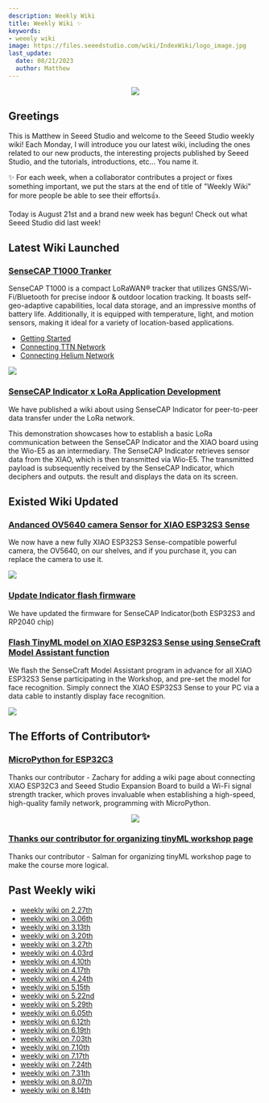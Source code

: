 ```yaml
---
description: Weekly Wiki
title: Weekly Wiki ✨
keywords:
- weeely wiki
image: https://files.seeedstudio.com/wiki/IndexWiki/logo_image.jpg
last_update:
  date: 08/21/2023
  author: Matthew
---
```


<div align="center"><img width={1000} src="https://files.seeedstudio.com/wiki/IndexWiki/logo.png" /></div>

## Greetings

This is Matthew in Seeed Studio and welcome to the Seeed Studio weekly wiki! Each Monday, I will introduce you our latest wiki, including the ones related to our new products, the interesting projects published by Seeed Studio, and the tutorials, introductions, etc... You name it.

✨ For each week, when a collaborator contributes a project or fixes something important, we put the stars at the end of title of "Weekly Wiki" for more people be able to see their efforts👍.

Today is August 21st and a brand new week has begun! Check out what Seeed Studio did last week!

## Latest Wiki Launched

### [SenseCAP T1000 Tranker](https://wiki.seeedstudio.com/SenseCAP_T1000_tracker/Introduction/)

SenseCAP T1000 is a compact LoRaWAN® tracker that utilizes GNSS/Wi-Fi/Bluetooth for precise indoor & outdoor location tracking. It boasts self-geo-adaptive capabilities, local data storage, and an impressive months of battery life. Additionally, it is equipped with temperature, light, and motion sensors, making it ideal for a variety of location-based applications.

- [Getting Started](https://wiki.seeedstudio.com/Get_Started_with_SenseCAP_T1000_tracker/)
- [Connecting TTN Network](https://wiki.seeedstudio.com/SenseCAP_T1000_tracker_TTN/)
- [Connecting Helium Network](https://wiki.seeedstudio.com/SenseCAP_T1000_tracker_Ubidots_Helium/)

<div style={{textAlign:'center'}}><img src="https://files.seeedstudio.com/wiki/SenseCAP/Tracker/tracker_1.png" style={{width:800, height:'auto'}}/></div>

### [SenseCAP Indicator x LoRa Application Development](https://wiki.seeedstudio.com/SenseCAP_Indicator_LoRa/)

We have published a wiki about using SenseCAP Indicator for peer-to-peer data transfer under the LoRa network.

This demonstration showcases how to establish a basic LoRa communication between the SenseCAP Indicator and the XIAO board using the Wio-E5 as an intermediary. The SenseCAP Indicator retrieves sensor data from the XIAO, which is then transmitted via Wio-E5. The transmitted payload is subsequently received by the SenseCAP Indicator, which deciphers and outputs. the result and displays the data on its screen.

## Existed Wiki Updated

### [Andanced OV5640 camera Sensor for XIAO ESP32S3 Sense](https://wiki.seeedstudio.com/xiao_esp32s3_camera_usage/#installation-of-expansion-boards-for-sense)

We now have a new fully XIAO ESP32S3 Sense-compatible powerful camera, the OV5640, on our shelves, and if you purchase it, you can replace the camera to use it.

<div style={{textAlign:'center'}}><img src="https://files.seeedstudio.com/wiki/SeeedStudio-XIAO-ESP32S3/img/ov5640.gif" style={{width:600, height:'auto'}}/></div>

### [Update Indicator flash firmware](https://wiki.seeedstudio.com/SenseCAP_Indicator_How_To_Flash_The_Default_Firmware/#for-esp32-s3)

We have updated the firmware for SenseCAP Indicator(both ESP32S3 and RP2040 chip)

### [Flash TinyML model on XIAO ESP32S3 Sense using SenseCraft Model Assistant function](https://wiki.seeedstudio.com/edgelab/#1-get-started-with-face-recognition)

We flash the SenseCraft Model Assistant program in advance for all XIAO ESP32S3 Sense participating in the Workshop, and pre-set the model for face recognition. Simply connect the XIAO ESP32S3 Sense to your PC via a data cable to instantly display face recognition.

<div style={{textAlign:'center'}}><img src="https://files.seeedstudio.com/wiki/tinyml-topic/8.png" style={{width:300, height:'auto'}}/></div>

## The Efforts of Contributor✨

### [MicroPython for ESP32C3](https://wiki.seeedstudio.com/XIAO_ESP32C3_MicroPython/)

Thanks our contributor - Zachary for adding a wiki page about connecting XIAO ESP32C3 and Seeed Studio Expansion Board to build a Wi-Fi signal strength tracker, which proves invaluable when establishing a high-speed, high-quality family network, programming with MicroPython.

<div align="center"><img width={600} src="https://files.seeedstudio.com/wiki/wiki-ranger/Contributions/C3-MicroPy/C3-MicroPython10.jpg" /></div>

### [Thanks our contributor for organizing tinyML workshop page](https://wiki.seeedstudio.com/tinyml_workshop_course_new/)

Thanks our contributor - Salman for organizing tinyML workshop page to make the course more logical.

## Past Weekly wiki

- [weekly wiki on 2.27th](/Seeed_Elderly/weekly_wiki/wiki227)
- [weekly wiki on 3.06th](/Seeed_Elderly/weekly_wiki/wiki306)
- [weekly wiki on 3.13th](/Seeed_Elderly/weekly_wiki/wiki313)
- [weekly wiki on 3.20th](/Seeed_Elderly/weekly_wiki/wiki320)
- [weekly wiki on 3.27th](/Seeed_Elderly/weekly_wiki/wiki327)
- [weekly wiki on 4.03rd](/Seeed_Elderly/weekly_wiki/wiki403)
- [weekly wiki on 4.10th](/Seeed_Elderly/weekly_wiki/wiki410)
- [weekly wiki on 4.17th](/Seeed_Elderly/weekly_wiki/wiki417)
- [weekly wiki on 4.24th](/Seeed_Elderly/weekly_wiki/wiki424)
- [weekly wiki on 5.15th](/Seeed_Elderly/weekly_wiki/wiki515)
- [weekly wiki on 5.22nd](/Seeed_Elderly/weekly_wiki/wiki522)
- [weekly wiki on 5.29th](/Seeed_Elderly/weekly_wiki/wiki529)
- [weekly wiki on 6.05th](/Seeed_Elderly/weekly_wiki/wiki605)
- [weekly wiki on 6.12th](/Seeed_Elderly/weekly_wiki/wiki612)
- [weekly wiki on 6.19th](/Seeed_Elderly/weekly_wiki/wiki619)
- [weekly wiki on 7.03th](/Seeed_Elderly/weekly_wiki/wiki703)
- [weekly wiki on 7.10th](/Seeed_Elderly/weekly_wiki/wiki710)
- [weekly wiki on 7.17th](/Seeed_Elderly/weekly_wiki/wiki717)
- [weekly wiki on 7.24th](/Seeed_Elderly/weekly_wiki/wiki724)
- [weekly wiki on 7.31th](/Seeed_Elderly/weekly_wiki/wiki731)
- [weekly wiki on 8.07th](/Seeed_Elderly/weekly_wiki/wiki807)
- [weekly wiki on 8.14th](/Seeed_Elderly/weekly_wiki/wiki814)